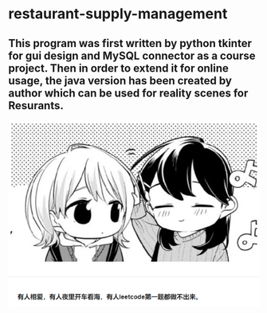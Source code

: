 # restaurant-supply-management
## This program was first written by python tkinter for gui design and MySQL connector as a course project. Then in order to extend it for online usage, the java version has been created by author which can be used for reality scenes for Resurants.

![image](./desktop.png)
